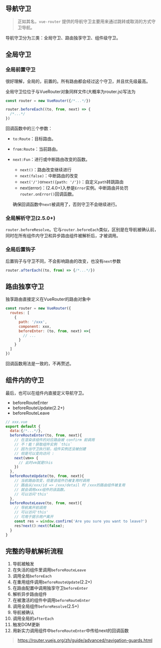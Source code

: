 ## 导航守卫

> 正如其名，`vue-router` 提供的导航守卫主要用来通过跳转或取消的方式守卫导航。

导航守卫分为三类：全局守卫、路由独享守卫、组件级守卫。

## 全局守卫

### 全局前置守卫

很好理解，全局的，前置的。所有路由都会经过这个守卫，并且优先级最高。

全局守卫位位于与VueRouter对象同样文件(大概率为router.js)写法为

```js
const router = new VueRouter({/*...*/})

router.beforeEach((to, from, next) => {
  /*...*/
})
```

回调函数中的三个参数：

- `to:Route`：目标路由。

- `from:Route`：当前路由。

- `next:Fun`：进行或中断路由改变的函数。

  - `next()`：路由改变继续进行
  - `next(false)`：中断路由的改变
  - `next('/')`or`next({path: '/'})`：自定义`path`转跳路由
  - next(error)：(2.4.0+)入参是`Error`实例。中断路由并处罚`router.onError()`回调函数。

  确保回调函数中`next`被调用了，否则守卫不会继续进行。

### 全局解析守卫(2.5.0+)

`router.beforeResolve`。它与`router.beforeEach`类似，区别是在导航被确认前，同时在所有组件内守卫和异步路由组件被解析后，才被调用。

### 全局后置钩子

后置钩子与守卫不同，不会影响路由的改变，也没有`next`参数

```js
router.afterEach((to, from) => {/*...*/})
```

## 路由独享守卫

独享路由直接定义在VueRouter的路由对象中

```js
const router = new VueRouter({
  routes: [
    {
      path: '/xxx',
      component: xxx,
      beforeEnter: (to, from, next) =>{
        // ...
      }
    }
  ]
})
```

回调函数用法是一致的，不再赘述。

## 组件内的守卫

最后，也可以在组件内直接定义导航守卫。

- beforeRouteEnter
- beforeRouteUpdate(2.2+)
- beforeRouteLeave

```js
// xxx.vue
export default {
  data:{/*...*/},
  beforeRouteEnter(to, from, next){
    // 在渲染该组件的对应路由被 confirm 前调用
    // 不！能！获取组件实例 `this`
    // 因为当守卫执行前，组件实例还没被创建
    // 但是可以变向访问 :
    next(vm=> {
      // 此时vm就是this
    })
  },
  beforeRouteUpdate(to, from, next){
    // 当前路由改变，但是该组件仍被复用时调用
    // 路由从/xxx/id => /xxx/detail 时 /xxx的路由组件被复用
    // 就会调用xxx组件的该函数。
    // 可以访问'this'
  },
  beforeRouteLeave(to, from, next){
    // 导航离开前调用
    // 可以访问'this'
    // 可用于提示用户离开
    const res = window.confirm('Are you sure you want to leave?')
    res?next():next(false);
  }
}
```

## 完整的导航解析流程

1. 导航被触发
2. 在失活的组件里调用`beforeRouteLeave`
3. 调用全局`beforeEach`
4. 在重用组件调用`beforeRouteUpdate`(2.2+)
5. 在路由配置中调用独享守卫`beforeEnter`
6. 解析异步路由组件
7. 在被激活的组件中调用`beforeRouteEnter`
8. 调用全局组件`beforeResolve`(2.5+)
9. 导航被确认
10. 调用全局的`afterEach`
11. 触发DOM更新
12. 用新实力调用组件中`beforeRouteEnter`中传给next的回调函数



> https://router.vuejs.org/zh/guide/advanced/navigation-guards.html


